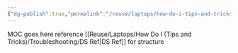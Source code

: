 ```yaml
---
{"dg-publish":true,"permalink":"/reuse/laptops/how-do-i-tips-and-tricks/troubleshooting/troubleshooting/","tags":["gardenEntry"]}
---
```




MOC goes here
reference [[Reuse/Laptops/How Do I (Tips and Tricks)/Troubleshooting/DS Ref\|DS Ref]] for structure